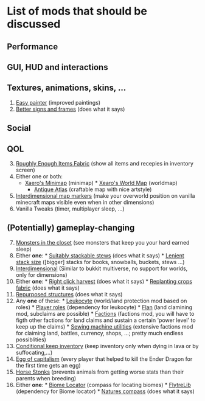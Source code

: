 # List of mods that should be discussed
## Performance
## GUI, HUD and interactions
## Textures, animations, skins, ...
1. [Easy painter](https://github.com/aws404/easy-painter) (improved paintings)
2. [Better signs and frames](https://www.curseforge.com/minecraft/mc-mods/better-signs-and-frames) (does what it says)
## Social
## QOL
3. [Roughly Enough Items Fabric](https://www.curseforge.com/minecraft/mc-mods/roughly-enough-items) (show all items and recepies in inventory screen)
4. Either one or both: 
	* [Xaero's Minimap](https://www.curseforge.com/minecraft/mc-mods/xaeros-minimap) (minimap)
        	* [Xearo's World Map](https://www.curseforge.com/minecraft/mc-mods/xaeros-world-map) (worldmap)
       	* [Antique Atlas](https://www.curseforge.com/minecraft/mc-mods/antique-atlas) (craftable map with nice artstyle)
5. [Interdimensional map markers](https://www.curseforge.com/minecraft/mc-mods/interdimensional-map-markers) (make your overworld position on vanilla minecraft maps visible even when in other dimensions)
6. Vanilla Tweaks (timer, multiplayer sleep, ...)
## (Potentially) gameplay-changing
7. [Monsters in the closet](https://www.curseforge.com/minecraft/mc-mods/monsters-in-the-closet) (see monsters that keep you your hard earned sleep)
8. Either **one**:
	    * [Suitably stackable stews](https://www.curseforge.com/minecraft/mc-mods/suitably-stackable-stew) (does what it says)
	    * [Lenient stack size](https://www.curseforge.com/minecraft/mc-mods/lenient-stack-size) ([bigger] stacks for books, snowballs, buckets, stews ...)
9. [Interdimensional](https://quiltservertools.github.io/Interdimensional/) (Similar to bukkit multiverse, no support for worlds, only for dimensions)
10. Either **one**:
		* [Right click harvest](https://modrinth.com/mod/rch) (does what it says)
		* [Replanting crops fabric](https://www.curseforge.com/minecraft/mc-mods/replanting-crops-fabric) (does what it says)
11. [Repurposed structures](https://www.curseforge.com/minecraft/mc-mods/repurposed-structures) (does what it says)
12. Any **one** of these:
		* [Leukocyte](https://github.com/NucleoidMC/leukocyte) (world/land protection mod based on roles)
			  * [Player roles](https://github.com/NucleoidMC/player-roles) (dependency for leukocyte)
		* [Flan](https://github.com/Flemmli97/Flan) (land clamining mod, subclaims are possible)
		* [Factions](https://github.com/ickerio/factions) (factions mod, you will have to figth other factions for land claims and sustain a certain 'power level' to keep up the claims)
		* [Sewing machine utilities](https://www.curseforge.com/minecraft/mc-mods/sewing-machine-utilities) (extensive factions mod for claiming land, battles, currency, shops, ...; pretty much endless possiblities)
13. [Conditional keep inventory](https://www.curseforge.com/minecraft/mc-mods/conditional-keep-inventory) (keep inventory only when dying in lava or by suffocating,...)
14. [Egg of capitalism](https://modrinth.com/mod/egg-of-capitalism) (every player that helped to kill the Ender Dragon for the first time gets an egg)
15. [Horse Stonks](https://www.curseforge.com/minecraft/mc-mods/horse-stonks) (prevents animals from getting worse stats than their parents when breeding)
16. Either **one**:
		* [Biome Locator](https://www.curseforge.com/minecraft/mc-mods/biome-locator) (compass for locating biomes)
				* [FlytreLib](https://www.curseforge.com/minecraft/mc-mods/lib) (dependency for Biome locator)
		* [Natures compass](https://www.curseforge.com/minecraft/mc-mods/natures-compass)  (does what it says)

